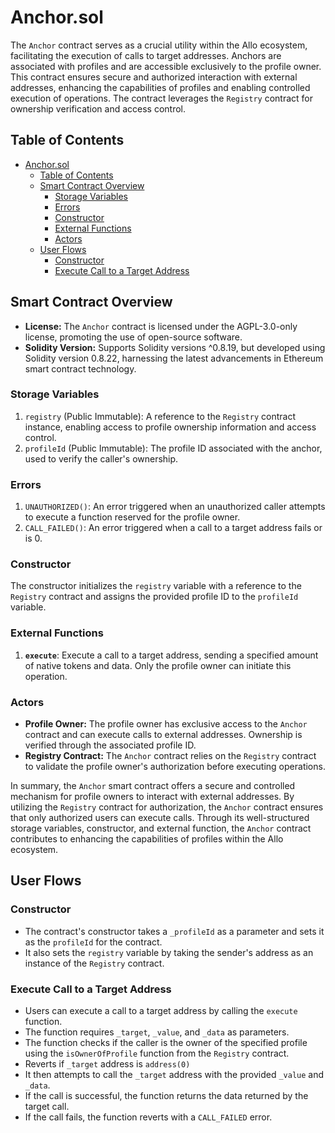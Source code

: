 # Anchor.sol

The `Anchor` contract serves as a crucial utility within the Allo ecosystem, facilitating the execution of calls to target addresses. Anchors are associated with profiles and are accessible exclusively to the profile owner. This contract ensures secure and authorized interaction with external addresses, enhancing the capabilities of profiles and enabling controlled execution of operations. The contract leverages the `Registry` contract for ownership verification and access control.

## Table of Contents
- [Anchor.sol](#anchorsol)
  - [Table of Contents](#table-of-contents)
  - [Smart Contract Overview](#smart-contract-overview)
    - [Storage Variables](#storage-variables)
    - [Errors](#errors)
    - [Constructor](#constructor)
    - [External Functions](#external-functions)
    - [Actors](#actors)
  - [User Flows](#user-flows)
    - [Constructor](#constructor-1)
    - [Execute Call to a Target Address](#execute-call-to-a-target-address)


## Smart Contract Overview

* **License:** The `Anchor` contract is licensed under the AGPL-3.0-only license, promoting the use of open-source software.
* **Solidity Version:** Supports Solidity versions ^0.8.19, but developed using Solidity version 0.8.22, harnessing the latest advancements in Ethereum smart contract technology.

### Storage Variables

1. `registry` (Public Immutable): A reference to the `Registry` contract instance, enabling access to profile ownership information and access control.
2. `profileId` (Public Immutable): The profile ID associated with the anchor, used to verify the caller's ownership.

### Errors

1. `UNAUTHORIZED()`: An error triggered when an unauthorized caller attempts to execute a function reserved for the profile owner.
2. `CALL_FAILED()`: An error triggered when a call to a target address fails or is 0.

### Constructor

The constructor initializes the `registry` variable with a reference to the `Registry` contract and assigns the provided profile ID to the `profileId` variable.

### External Functions

1. **`execute`**: Execute a call to a target address, sending a specified amount of native tokens and data. Only the profile owner can initiate this operation.

### Actors

* **Profile Owner:** The profile owner has exclusive access to the `Anchor` contract and can execute calls to external addresses. Ownership is verified through the associated profile ID.
* **Registry Contract:** The `Anchor` contract relies on the `Registry` contract to validate the profile owner's authorization before executing operations.

In summary, the `Anchor` smart contract offers a secure and controlled mechanism for profile owners to interact with external addresses. By utilizing the `Registry` contract for authorization, the `Anchor` contract ensures that only authorized users can execute calls. Through its well-structured storage variables, constructor, and external function, the `Anchor` contract contributes to enhancing the capabilities of profiles within the Allo ecosystem.

## User Flows

### Constructor
    
* The contract's constructor takes a `_profileId` as a parameter and sets it as the `profileId` for the contract.
* It also sets the `registry` variable by taking the sender's address as an instance of the `Registry` contract.
### Execute Call to a Target Address
    
* Users can execute a call to a target address by calling the `execute` function.
* The function requires `_target`, `_value`, and `_data` as parameters.
* The function checks if the caller is the owner of the specified profile using the `isOwnerOfProfile` function from the `Registry` contract.
* Reverts if `_target` address is `address(0)`
* It then attempts to call the `_target` address with the provided `_value` and `_data`.
* If the call is successful, the function returns the data returned by the target call.
* If the call fails, the function reverts with a `CALL_FAILED` error.